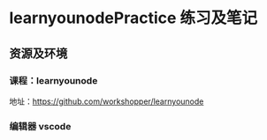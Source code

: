 # learnyounodePractice 练习及笔记

## 资源及环境
### 课程：learnyounode 
地址：https://github.com/workshopper/learnyounode

### 编辑器 vscode

